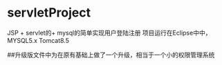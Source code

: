 # servletProject
JSP + servlet的+ mysql的简单实现用户登陆注册
项目运行在Eclipse中中，MYSQL5.x   Tomcat8.5

##升级版文件中为在原有基础上做了一个升级，相当于一个小的权限管理系统